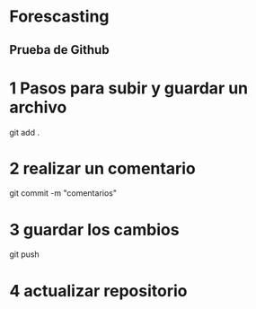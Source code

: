 # Forescasting
## Prueba de Github
#
# 1 Pasos para subir y guardar un archivo
git add .
# 2 realizar un comentario
git commit -m "comentarios"
# 3 guardar los cambios
git push
# 4 actualizar repositorio


